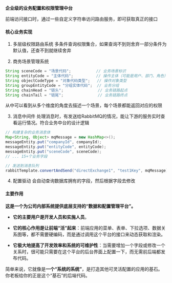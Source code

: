 **企业级的业务配置和权限管理中台**

前端访问接口时，通过一些自定义字符串访问路由服务，即可获取真正的接口

#### 核心业务实现

1. 多层级权限路由系统
多条件查询权限集合，如果查询不到则舍弃一部分条件为默认值，还查不到就继续舍弃

2. 商务场景管理系统
```java
String sceneCode = "场景代码";           // 业务场景标识
String entityCode = "主体代码";          // 操作主体（可能是用户、部门、角色）
String objectCodeType = "对象代码类型";   // 操作对象类型  
String groupEntityCode = "分组实体代码";  // 业务分组
String chainHead = "链头";               // 业务链路起点
String chainTail = "链尾";               // 业务链路终点
```

从中可以看到从多个维度的角度去描述一个场景，每个场景都能返回对应的权限

3. 消息中间件
处理消息时，有发送给RabbitMQ的情况，能让下游的服务实时查看运行情况。符合业务中台的设计逻辑
```java
// 构建复杂的业务消息体
Map<String, Object> mqMessage = new HashMap<>();
messageEntity.put("companyId", companyId);
messageEntity.put("entityCode", entityCode);
messageEntity.put("sceneCode", sceneCode);
// ... 15+个业务字段

// 发送到消息队列
rabbitTemplate.convertAndSend("directExchange1", "test1Key", mqMessage);
```

4. 配置驱动
会自动查询数据库拥有的字段，然后根据字段去修改

#### 主要作用
**这是一个为公司内部系统提供底层支持的“数据和配置管理平台”。**

- **它的主要用户是开发人员和实施人员**。
    
- **它的核心作用是让前端“活”起来**：前端应用的菜单、表单、下拉选项、数据关系图等，都不需要硬编码，而是通过调用这个平台的接口来动态获取和渲染。
    
- **它极大地提高了开发效率和系统的可维护性**：当需要增加一个字段或修改一个关系时，很可能只需要在这个平台的后台界面上配置一下，而无需前后端都发布代码。
    

简单来说，它就像是**一个“系统的系统”**，是打造其他可灵活配置的应用的基石。你老板给你的正是这个“基石”的后端代码。